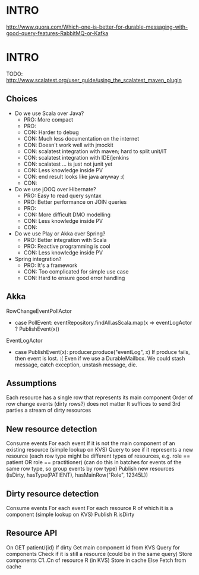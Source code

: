 # INTRO

http://www.quora.com/Which-one-is-better-for-durable-messaging-with-good-query-features-RabbitMQ-or-Kafka

# INTRO

TODO: http://www.scalatest.org/user_guide/using_the_scalatest_maven_plugin

## Choices

- Do we use Scala over Java?
  - PRO: More compact
  - PRO:
  - CON: Harder to debug
  - CON: Much less documentation on the internet
  - CON: Doesn't work well with jmockit
  - CON: scalatest integration with maven; hard to split unit/IT
  - CON: scalatest integration with IDE/jenkins
  - CON: scalatest ... is just not junit yet
  - CON: Less knowledge inside PV
  - CON: end result looks like java anyway :(
  - CON:
- Do we use jOOQ over Hibernate?
  - PRO: Easy to read query syntax
  - PRO: Better performance on JOIN queries
  - PRO:
  - CON: More difficult DMO modelling
  - CON: Less knowledge inside PV
  - CON:
- Do we use Play or Akka over Spring?
  - PRO: Better integration with Scala
  - PRO: Reactive programming is cool
  - CON: Less knowledge inside PV
- Spring integration?
  - PRO: It's a framework
  - CON: Too complicated for simple use case
  - CON: Hard to ensure good error handling

## Akka

RowChangeEventPollActor
- case PollEvent: eventRepository.findAll.asScala.map(x => eventLogActor ? PublishEvent(x))

EventLogActor
- case PublishEvent(x): producer.produce("eventLog", x)
If produce fails, then event is lost. :( Even if we use a DurableMailbox. We could stash message, catch exception, unstash message, die.

## Assumptions

Each resource has a single row that represents its main component
Order of row change events (dirty rows?) does not matter
It suffices to send 3rd parties a stream of dirty resources

## New resource detection

Consume events
For each event
    If it is not the main component of an existing resource (simple lookup on KVS)
        Query to see if it represents a new resource
    (each row type might be different types of resources, e.g. role == patient OR role == practitioner)
    (can do this in batches for events of the same row type, so group events by row type)
Publish new resources (isDirty, hasType(PATIENT), hasMainRow("Role", 12345L))

## Dirty resource detection

Consume events
For each event
    For each resource R of which it is a component (simple lookup on KVS)
        Publish R.isDirty

## Resource API

On GET patient/{id}
    If dirty
        Get main component id from KVS
        Query for components
        Check if it is still a resource (could be in the same query)
        Store components C1..Cn of resource R (in KVS)
        Store in cache
    Else
        Fetch from cache
